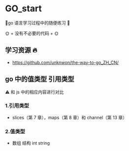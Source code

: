 # GO_start

🚀go 语言学习过程中的随便练习 🚀

🌞 + 没有不必要的代码 + 🌞

## 学习资源 🔥

- <https://github.com/unknwon/the-way-to-go_ZH_CN/>

## go 中的值类型 引用类型

⚠️ 和 js 中的相应内容进行对比

### 1.引用类型

- slices（第 7 章），maps（第 8 章）和 channel（第 13 章）

### 2.值类型

- 数组 结构 int string
